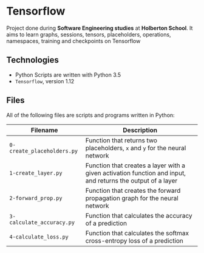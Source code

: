 # Tensorflow

Project done during **Software Engineering studies** at **Holberton School**. It aims to learn graphs, sessions, tensors, placeholders, operations, namespaces, training and checkpoints on Tensorflow

## Technologies
* Python Scripts are written with Python 3.5
* `Tensorflow`, version 1.12

## Files
All of the following files are scripts and programs written in Python:

| Filename | Description |
| -------- | ----------- |
| `0-create_placeholders.py` | Function that returns two placeholders, `x` and `y` for the neural network |
| `1-create_layer.py` | Function that creates a layer with a given activation function and input, and returns the output of a layer |
| `2-forward_prop.py` | Function that creates the forward propagation graph for the neural network |
| `3-calculate_accuracy.py` | Function that calculates the accuracy of a prediction |
| `4-calculate_loss.py` | Function that calculates the softmax cross-entropy loss of a prediction |
